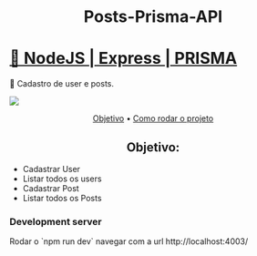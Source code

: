 <h1 align="center">Posts-Prisma-API</h1>
<h1>
    <a href="https://nodejs.org/en/">🔗
     NodeJS
     </a>
     <a href="https://expressjs.com/"> |
     Express
     </a>
     <a href="https://www.prisma.io/"> |
     PRISMA
     </a>
</h1>
<p>
🚀 Cadastro de user e posts.
</p>

<img src="https://img.shields.io/static/v1?label=PostsPrisma&message=Greg%C3%B3rioNeto&color=7159c1&style=for-the-badge&logo=ghost">

<p align="center">
 <a href="#objetivo">Objetivo</a> •
 <a href="#tecnologias">Como rodar o projeto</a> 
</p>

<h2 align="center">
Objetivo:
</h2>

<p align="center">
<ul>
    <li>
    Cadastrar User
    </li>
    <li>
    Listar todos os users
    </li>
    <li>
    Cadastrar Post
    </li>
    <li>
    Listar todos os Posts
    </li>
</ul>
</p>

<p align="center">

<h3>Development server</h3>
Rodar o `npm run dev` navegar com a url <a>http://localhost:4003/</a>
</p>